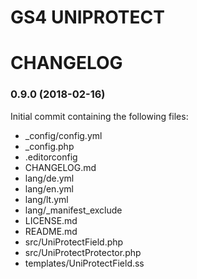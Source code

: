 GS4 UNIPROTECT
==============

# CHANGELOG

### 0.9.0 (2018-02-16)
Initial commit containing the following files:
* _config/config.yml
* _config.php
* .editorconfig
* CHANGELOG.md
* lang/de.yml
* lang/en.yml
* lang/lt.yml
* lang/_manifest_exclude
* LICENSE.md
* README.md
* src/UniProtectField.php
* src/UniProtectProtector.php
* templates/UniProtectField.ss
